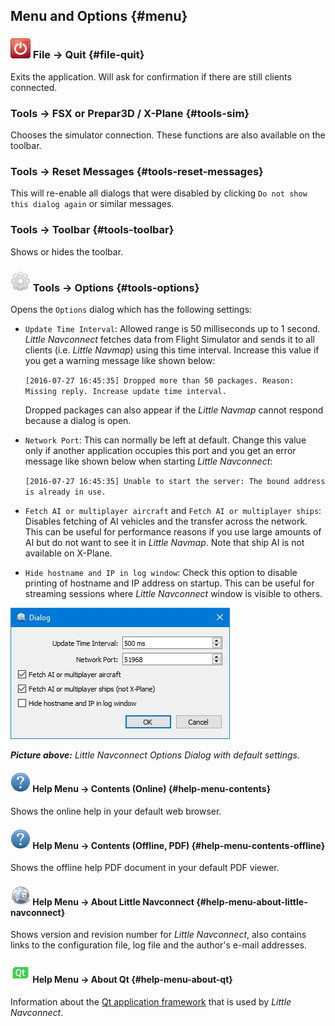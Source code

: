 ## Menu and Options {#menu}

### ![Quit](../images/icons/application-exit.png "Quit") File -> Quit {#file-quit}

Exits the application. Will ask for confirmation if there are still clients connected.

### Tools -> FSX or Prepar3D / X-Plane {#tools-sim}

Chooses the simulator connection. These functions are also available on the toolbar.

### Tools -> Reset Messages {#tools-reset-messages}

This will re-enable all dialogs that were disabled by clicking `Do not show this dialog again` or similar messages.

### Tools -> Toolbar {#tools-toolbar}

Shows or hides the toolbar.

### ![Quit](../images/icons/settings.png "Quit") Tools -> Options {#tools-options}

Opens the `Options` dialog which has the following settings:

* `Update Time Interval`: Allowed range is 50 milliseconds up to 1 second. _Little Navconnect_ fetches data from Flight Simulator and sends it to all clients (i.e. _Little Navmap_) using this time interval. Increase this value if you get a warning message like shown below:

  `[2016-07-27 16:45:35] Dropped more than 50 packages. Reason: Missing reply. Increase update time interval.`

  Dropped packages can also appear if the _Little Navmap_ cannot respond because a dialog is open.

* `Network Port`: This can normally be left at default. Change this value only if another application occupies this port and you get an error message like shown below when starting _Little Navconnect_:

  `[2016-07-27 16:45:35] Unable to start the server: The bound address is already in use.`

* `Fetch AI or multiplayer aircraft` and `Fetch AI or multiplayer ships`: Disables fetching of AI vehicles and the transfer across the network. This can be useful for performance reasons if you use large amounts of AI but do not want to see it in _Little Navmap_. Note that ship AI is not available on X-Plane.

* `Hide hostname and IP in log window`: Check this option to disable printing of hostname and IP address on startup. This can be useful for streaming sessions where _Little Navconnect_ window is visible to others.

![Little Navconnect Options Dialog](../images/options.jpg "Little Navconnect Options Dialog")

_**Picture above:** Little Navconnect Options Dialog with default settings._

#### ![Help](../images/icons/help.png "Help") Help Menu -> Contents (Online) {#help-menu-contents}

Shows the online help in your default web browser.

#### ![Help](../images/icons/help.png "Help") Help Menu -> Contents (Offline, PDF) {#help-menu-contents-offline}

Shows the offline help PDF document in your default PDF viewer.

#### ![About](../images/icons/navconnect.png "About") Help Menu -> About Little Navconnect {#help-menu-about-little-navconnect}

Shows version and revision number for _Little Navconnect_, also contains links to the configuration file, log file and the author's e-mail addresses.

#### ![About Qt](../images/icons/qticon.png "About Qt") Help Menu -> About Qt {#help-menu-about-qt}

Information about the [Qt application framework](https://www.qt.io) that is used by _Little Navconnect_.

